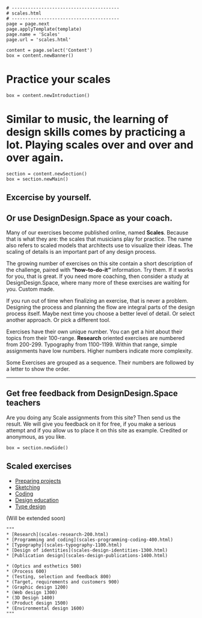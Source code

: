 
~~~
# ----------------------------------------
# scales.html
# ----------------------------------------
page = page.next
page.applyTemplate(template)  
page.name = 'Scales'
page.url = 'scales.html'

content = page.select('Content')
box = content.newBanner()
~~~

# Practice your scales

~~~
box = content.newIntroduction()
~~~
# Similar to music, the learning of design skills comes by practicing a lot. Playing scales over and over and over again.  
~~~
section = content.newSection()
box = section.newMain()
~~~

## Excercise by yourself.
## Or use DesignDesign.Space as your coach.

Many of our exercises become published online, named **Scales**. Because that is what they are: the scales that musicians play for practice. The name also refers to scaled models that architects use to visualize their ideas. The scaling of details is an important part of any design process.

The growing number of exercises on this site contain a short description of the challenge, paired with **“how-to-do-it”** information. Try them. If it works for you, that is great. If you need more coaching, then consider a study at DesignDesign.Space, where many more of these exercises are waiting for you. Custom made.

If you run out of time when finalizing an exercise, that is never a problem. Designing the process and planning the flow are  integral parts of the design process itself. Maybe next time you choose a better level of detail. Or select another approach. Or pick a different tool.  

Exercises have their own unique number. You can get a hint about their topics from their 100-range. **Research** oriented exercises are numbered from 200-299. Typography from 1100-1199. Within that range, simple assignments have low numbers. Higher numbers indicate more complexity. 

Some Exercises are grouped as a sequence. Their numbers are followed by a letter to show the order. 

---

## Get free feedback from DesignDesign.Space teachers

Are you doing any Scale assignments from this site? Then send us the result. We will give you feedback on it for free, if you make a serious attempt and if you allow us to place it on this site as example. Credited or anonymous, as you like. 

~~~
box = section.newSide()
~~~

## Scaled exercises

* [Preparing projects](scales-preparing_projects_0.html)
* [Sketching](scales-sketching_100.html)
* [Coding](scales-programming_coding_400.html)
* [Design education](scales-design_education_700.html)
* [Type design](scales-type_design-1000.html)

(Will be extended soon)

~~~
"""
* [Research](scales-research-200.html)
* [Programming and coding](scales-programming-coding-400.html)
* [Typography](scales-typography-1100.html)
* [Design of identities](scales-design-identities-1300.html)
* [Publication design](scales-design-publications-1400.html)

* (Optics and esthetics 500)
* (Process 600)
* (Testing, selection and feedback 800)
* (Target, requirements and customers 900)
* (Graphic design 1200)
* (Web design 1300)
* (3D Design 1400)
* (Product design 1500)
* (Environmental design 1600)
"""
~~~
